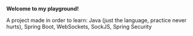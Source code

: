   **Welcome to my playground!**

A project made in order to learn: Java (just the language, practice never hurts), Spring Boot, WebSockets, SockJS, Spring Security
